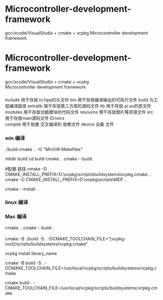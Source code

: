 # Microcontroller-development-framework
gcc/xcode/VisualStudio +  cmake +  vcpkg  Microcontroller development framework
# Microcontroller-development-framework
gcc/xcode/VisualStudio +  cmake +  vcpkg  
Microcontroller development framework

#####
include     用于存放.h/.hpp的头文件
bin         用干存放编译输出的可执行文件
build       为工程编译路径
extralib    用于存放第三方库的源码文件
lib         用于存放.a/.so的库文件
modules     用干存放功能模块的代码文件
resource    用干存放图片等资源文件
src         用于存放main源码文件
Drivers     
compile     用于放置 交叉编译的 依赖文件
device      设备 文件


### win 编译
./build
cmake ..  -G "MinGW Makefiles"

mkdir build
cd build
cmake ..
cmake --build . 


#配置 路径
cmake -D CMAKE_INSTALL_PREFIX=D:\vcpkg\scripts\buildsystems\vcpkg.cmake ..
cmake -D CMAKE_INSTALL_PREFIX=D:\vcpkg\scripts\MDF  ..

cmake --install .

### linux 编译

### Mac 编译

cmake ..
cmake --build . 





####
cmake -B ./build -S . -DCMAKE_TOOLCHAIN_FILE="[vcpkg-root]/scripts/buildsystems/vcpkg.cmake"



vcpkg install library_name

cmake -B build -S . -DCMAKE_TOOLCHAIN_FILE=/usr/local/vcpkg/scripts/buildsystems/vcpkg.cmake


cmake  build . -CMAKE_TOOLCHAIN_FILE=/usr/local/vcpkg/scripts/buildsystems/vcpkg.cmake
